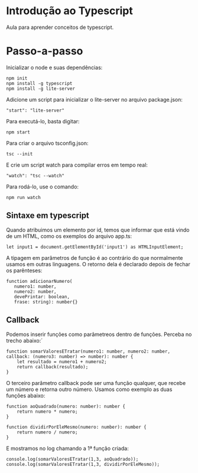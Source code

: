 # Introdução ao Typescript

Aula para aprender conceitos de typescript.

# Passo-a-passo

Inicializar o node e suas dependências:

```
npm init
npm install -g typescript
npm install -g lite-server
```

Adicione um script para inicializar o lite-server no arquivo package.json:

```
"start": "lite-server"
```

Para executá-lo, basta digitar:

```
npm start
```

Para criar o arquivo tsconfig.json:

```
tsc --init
```

E crie um script watch para compilar erros em tempo real:

```
"watch": "tsc --watch"
```

Para rodá-lo, use o comando:

```
npm run watch
```

## Sintaxe em typescript

Quando atribuimos um elemento por id, temos que informar que está vindo de um HTML, como os exemplos do arquivo app.ts:

```
let input1 = document.getElementById('input1') as HTMLInputElement;
```

A tipagem em parâmetros de função é ao contrário do que normalmente usamos em outras linguagens. O retorno dela é declarado depois de fechar os parênteses:

```
function adicionarNumero(
   numero1: number, 
   numero2: number, 
   devePrintar: boolean, 
   frase: string): number{}
```
## Callback

Podemos inserir funções como parâmetreos dentro de funções. Perceba no trecho abaixo:´

```
function somarValoresETratar(numero1: number, numero2: number, callback: (numero3: number) => number): number {
    let resultado = numero1 + numero2;
    return callback(resultado);
}
```

O terceiro parâmetro callback pode ser uma função qualquer, que recebe um número e retorna outro número. Usamos como exemplo as duas funções abaixo:

```
function aoQuadrado(numero: number): number {
    return numero * numero;
}

function dividirPorEleMesmo(numero: number): number {
    return numero / numero;
}
```

E mostramos no log chamando a 1ª função criada:

```
console.log(somarValoresETratar(1,3, aoQuadrado));
console.log(somarValoresETratar(1,3, dividirPorEleMesmo));
```
